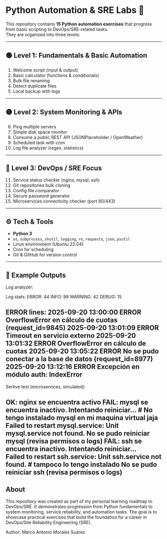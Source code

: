# Python Automation & SRE Labs 🚀

This repository contains **15 Python automation exercises** that progress from basic scripting to DevOps/SRE-related tasks.  
They are organized into three levels:

---

## 🟢 Level 1: Fundamentals & Basic Automation
1. Welcome script (input & output)
2. Basic calculator (functions & conditionals)
3. Bulk file renaming
4. Detect duplicate files
5. Local backup with logs

---

## 🟡 Level 2: System Monitoring & APIs
6. Ping multiple servers
7. Simple disk space monitor
8. Consume a public REST API (JSONPlaceholder / OpenWeather)
9. Scheduled task with cron
10. Log file analyzer (regex, statistics)

---

## 🔴 Level 3: DevOps / SRE Focus
11. Service status checker (nginx, mysql, ssh)
12. Git repositories bulk cloning
13. Config file comparator
14. Secure password generator
15. Microservices connectivity checker (port 80/443)

---

## ⚙️ Tech & Tools
- **Python 3**
- `os`, `subprocess`, `shutil`, `logging`, `re`, `requests`, `json`, `psutil`
- Linux environment (Ubuntu 22.04)
- Cron for scheduling
- Git & GitHub for version control

---

## 📂 Example Outputs
Log analyzer:

Log stats:
  ERROR: 44
  INFO: 99
  WARNING: 42
  DEBUG: 15

ERROR lines:
  2025-09-20 13:00:00 ERROR OverflowError en cálculo de cuotas (request_id=9845)
  2025-09-20 13:01:09 ERROR Timeout en servicio externo
  2025-09-20 13:01:32 ERROR OverflowError en cálculo de cuotas
  2025-09-20 13:05:22 ERROR No se pudo conectar a la base de datos (request_id=8977)
  2025-09-20 13:12:16 ERROR Excepción en módulo auth: IndexError
--

Sertive test (microservices, simulated):

OK: nginx se encuentra activo
FAIL: mysql se encuentra inactivo. Intentando reiniciar... # No tengo instalado mysql en mi maquina virtual jaja 
Failed to restart mysql.service: Unit mysql.service not found.
 No se pudo reiniciar mysql (revisa permisos o logs)
FAIL: ssh se encuentra inactivo. Intentando reiniciar...  
Failed to restart ssh.service: Unit ssh.service not found. # tampoco lo tengo instalado
 No se pudo reiniciar ssh (revisa permisos o logs)
--

## About
This repository was created as part of my personal learning roadmap to DevOps/SRE.
It demonstrates progression from Python fundamentals to system monitoring, service reliability, and automation tasks.
The goal is to showcase practical exercises that build the foundation for a career in DevOps/Site Reliability Engineering (SRE).

Author: Marco Antonio Morales Suárez


